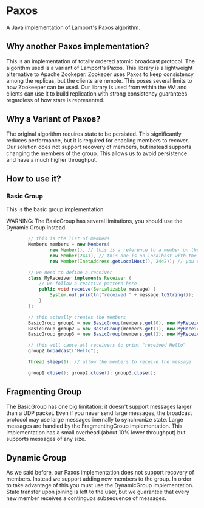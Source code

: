 # Paxos
A Java implementation of Lamport's Paxos algorithm.

## Why another Paxos implementation?

This is an implementation of totally ordered atomic broadcast protocol. The algorithm used is a variant of Lamport's Paxos.
This library is a lightweight alternative to Apache Zookeper. Zookeper uses Paxos to keep consistency among the replicas, 
but the clients are remote. This poses several limits to how Zookeeper can be used.
Our library is used from within the VM and clients can use it to build replication with strong consistency guarantees 
regardless of how state is represented.

## Why a Variant of Paxos?

The original algorithm requires state to be persisted. This significantly reduces performance, but it is required for enabling 
members to recover. Our solution does not support recovery of members, but instead supports changing the members of the group. 
This allows us to avoid persistence and have a much higher throughput.

## How to use it?

### Basic Group

This is the basic group implementation

WARNING: The BasicGroup has several limitations, you should use the Dynamic Group instead.

```java
        // this is the list of members
        Members members = new Members(
                new Member(), // this is a reference to a member on the localhost on default port (2440)
                new Member(2441), // this one is on localhost with the specified port
                new Member(InetAddress.getLocalHost(), 2442)); // you can specify the address and port manually

        // we need to define a receiver
        class MyReceiver implements Receiver {
            // we follow a reactive pattern here
            public void receive(Serializable message) {
                System.out.println("received " + message.toString());
            }
        };

        // this actually creates the members
        BasicGroup group1 = new BasicGroup(members.get(0), new MyReceiver());
        BasicGroup group2 = new BasicGroup(members.get(1), new MyReceiver());
        BasicGroup group3 = new BasicGroup(members.get(2), new MyReceiver());

        // this will cause all receivers to print "received Hello"
        group2.broadcast("Hello");

        Thread.sleep(1); // allow the members to receive the message

        group1.close(); group2.close(); group3.close();
```

## Fragmenting Group

The BasicGroup has one big limitation: it doesn't support messages larger than a UDP packet. Even if you never send large
messages, the broadcast protocol may use large messages inernally to synchronize state. Large messages are handled by the FragmentingGroup implementation. This implementation has a small overhead (about 10% lower throughput) but supports messages of any size.

## Dynamic Group

As we said before, our Paxos implementation does not support recovery of members. Instead we support adding new members to the group. In order to take advantage of this you must use the DynamicGroup implementation. State transfer upon joining is left to the user, but we guarantee that every new member receives a continguos subsequence of messages.
